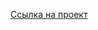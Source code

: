 [Ссылка на проект](https://azure-calcium-178.notion.site/1-2-9970725e179b4061abec0ba56dfa3a2b?pvs=4)

